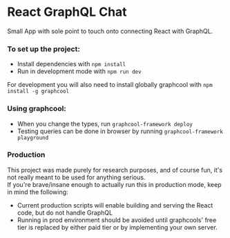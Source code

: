 # React GraphQL Chat
Small App with sole point to touch onto connecting React with GraphQL.

### To set up the project:  
 - Install dependencies with `npm install`
 - Run in development mode with `npm run dev`  

For development you will also need to install globally graphcool with `npm install -g graphcool` 

### Using graphcool:  
 - When you change the types, run `graphcool-framework deploy`  
 - Testing queries can be done in browser by running `graphcool-framework playground`

### Production  
This project was made purely for research purposes, and of course fun, it's not really meant to be used for anything serious.  
If you're brave/insane enough to actually run this in production mode, keep in mind the following:  
  - Current production scripts will enable building and serving the React code, but do not handle GraphQL  
  - Running in prod environment should be avoided until graphcools' free tier is replaced by either paid tier or by implementing your own server.  